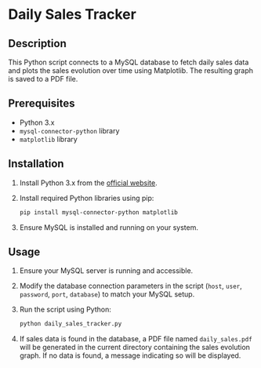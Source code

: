 # Daily Sales Tracker

## Description

This Python script connects to a MySQL database to fetch daily sales data and plots the sales evolution over time using Matplotlib. The resulting graph is saved to a PDF file.

## Prerequisites

- Python 3.x
- `mysql-connector-python` library
- `matplotlib` library

## Installation

1. Install Python 3.x from the [official website](https://www.python.org/downloads/).
2. Install required Python libraries using pip:

    ```bash
    pip install mysql-connector-python matplotlib
    ```

3. Ensure MySQL is installed and running on your system.

## Usage

1. Ensure your MySQL server is running and accessible.
2. Modify the database connection parameters in the script (`host`, `user`, `password`, `port`, `database`) to match your MySQL setup.
3. Run the script using Python:

    ```bash
    python daily_sales_tracker.py
    ```

4. If sales data is found in the database, a PDF file named `daily_sales.pdf` will be generated in the current directory containing the sales evolution graph. If no data is found, a message indicating so will be displayed.
